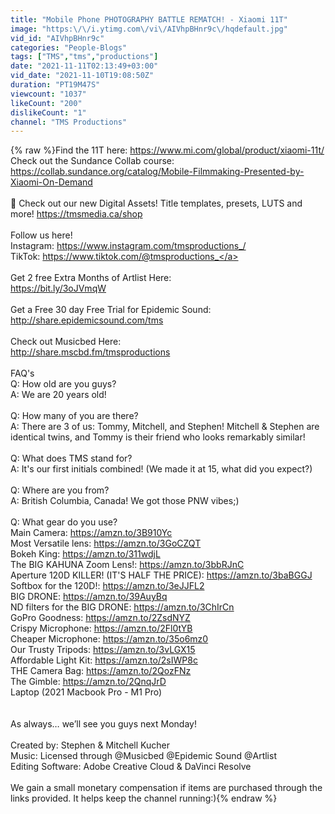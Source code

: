 ```yaml
---
title: "Mobile Phone PHOTOGRAPHY BATTLE REMATCH! - Xiaomi 11T"
image: "https:\/\/i.ytimg.com\/vi\/AIVhpBHnr9c\/hqdefault.jpg"
vid_id: "AIVhpBHnr9c"
categories: "People-Blogs"
tags: ["TMS","tms","productions"]
date: "2021-11-11T02:13:49+03:00"
vid_date: "2021-11-10T19:08:50Z"
duration: "PT19M47S"
viewcount: "1037"
likeCount: "200"
dislikeCount: "1"
channel: "TMS Productions"
---
```

{% raw %}Find the 11T here: <a rel="nofollow" target="blank" href="https://www.mi.com/global/product/xiaomi-11t/">https://www.mi.com/global/product/xiaomi-11t/</a> <br />Check out the Sundance Collab course: <a rel="nofollow" target="blank" href="https://collab.sundance.org/catalog/Mobile-Filmmaking-Presented-by-Xiaomi-On-Demand">https://collab.sundance.org/catalog/Mobile-Filmmaking-Presented-by-Xiaomi-On-Demand</a><br /><br />🎉 Check out our new Digital Assets! Title templates, presets, LUTS and more! <a rel="nofollow" target="blank" href="https://tmsmedia.ca/shop">https://tmsmedia.ca/shop</a><br /><br />Follow us here!<br />Instagram: <a rel="nofollow" target="blank" href="https://www.instagram.com/tmsproductions_/">https://www.instagram.com/tmsproductions_/</a><br />TikTok: <a rel="nofollow" target="blank" href="https://www.tiktok.com/@tmsproductions_">https://www.tiktok.com/@tmsproductions_</a><br /><br />Get 2 free Extra Months of Artlist Here:<br /><a rel="nofollow" target="blank" href="https://bit.ly/3oJVmqW">https://bit.ly/3oJVmqW</a><br /><br />Get a Free 30 day Free Trial for Epidemic Sound:<br /><a rel="nofollow" target="blank" href="http://share.epidemicsound.com/tms">http://share.epidemicsound.com/tms</a><br /><br />Check out Musicbed Here:<br /><a rel="nofollow" target="blank" href="http://share.mscbd.fm/tmsproductions">http://share.mscbd.fm/tmsproductions</a><br /><br />FAQ's<br />Q: How old are you guys?<br />A: We are 20 years old!<br /><br />Q: How many of you are there?<br />A: There are 3 of us: Tommy, Mitchell, and Stephen! Mitchell &amp; Stephen are identical twins, and Tommy is their friend who looks remarkably similar!<br /><br />Q: What does TMS stand for?<br />A: It's our first initials combined! (We made it at 15, what did you expect?)<br /><br />Q: Where are you from?<br />A: British Columbia, Canada! We got those PNW vibes;)<br /><br />Q: What gear do you use?<br />Main Camera: <a rel="nofollow" target="blank" href="https://amzn.to/3B910Yc">https://amzn.to/3B910Yc</a><br />Most Versatile lens: <a rel="nofollow" target="blank" href="https://amzn.to/3GoCZQT">https://amzn.to/3GoCZQT</a><br />Bokeh King: <a rel="nofollow" target="blank" href="https://amzn.to/311wdjL">https://amzn.to/311wdjL</a><br />The BIG KAHUNA Zoom Lens!: <a rel="nofollow" target="blank" href="https://amzn.to/3bbRJnC">https://amzn.to/3bbRJnC</a><br />Aperture 120D KILLER! (IT'S HALF THE PRICE): <a rel="nofollow" target="blank" href="https://amzn.to/3baBGGJ">https://amzn.to/3baBGGJ</a><br />Softbox for the 120D!: <a rel="nofollow" target="blank" href="https://amzn.to/3eJJFL2">https://amzn.to/3eJJFL2</a><br />BIG DRONE: <a rel="nofollow" target="blank" href="https://amzn.to/39AuyBq">https://amzn.to/39AuyBq</a><br />ND filters for the BIG DRONE: <a rel="nofollow" target="blank" href="https://amzn.to/3ChIrCn">https://amzn.to/3ChIrCn</a><br />GoPro Goodness: <a rel="nofollow" target="blank" href="https://amzn.to/2ZsdNYZ">https://amzn.to/2ZsdNYZ</a><br />Crispy Microphone: <a rel="nofollow" target="blank" href="https://amzn.to/2Fl0tYB">https://amzn.to/2Fl0tYB</a><br />Cheaper Microphone: <a rel="nofollow" target="blank" href="https://amzn.to/35o6mz0">https://amzn.to/35o6mz0</a><br />Our Trusty Tripods: <a rel="nofollow" target="blank" href="https://amzn.to/3vLGX15">https://amzn.to/3vLGX15</a><br />Affordable Light Kit: <a rel="nofollow" target="blank" href="https://amzn.to/2sIWP8c">https://amzn.to/2sIWP8c</a><br />THE Camera Bag: <a rel="nofollow" target="blank" href="https://amzn.to/2QozFNz">https://amzn.to/2QozFNz</a><br />The Gimble: <a rel="nofollow" target="blank" href="https://amzn.to/2QnqJrD">https://amzn.to/2QnqJrD</a><br />Laptop (2021 Macbook Pro - M1 Pro)<br /><br /><br />As always… we’ll see you guys next Monday!<br /><br />Created by: Stephen &amp; Mitchell Kucher<br />Music: Licensed through  @Musicbed    @Epidemic Sound  @Artlist<br />Editing Software: Adobe Creative Cloud &amp; DaVinci Resolve<br /><br />We gain a small monetary compensation if items are purchased through the links provided. It helps keep the channel running:){% endraw %}
